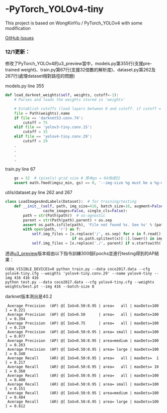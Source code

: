 # -PyTorch_YOLOv4-tiny
This project is based on WongKinYiu / PyTorch_YOLOv4 with some modification

[GitHub Issues](https://github.com/WongKinYiu/ScaledYOLOv4/issues/41)

### 12/1更新：

修改了PyTorch_YOLOv4的u3_preview當中，models.py第355行(支援pre-trained weight)、train.py第67行(支援32倍數的解析度)、dataset.py第262及267行(處理dataset相對路徑的問題)

models.py line 355
```python
def load_darknet_weights(self, weights, cutoff=-1):
    # Parses and loads the weights stored in 'weights'

    # Establish cutoffs (load layers between 0 and cutoff. if cutoff = -1 all are loaded)
    file = Path(weights).name
    if file == 'darknet53.conv.74':
        cutoff = 75
    elif file == 'yolov3-tiny.conv.15':
        cutoff = 15
    elif file == 'yolov4-tiny.conv.29':
        cutoff = 29
	.
	.
	.
	.
```
train.py line 67
```python
    gs = 32  # (pixels) grid size # 原本gs = 64改成32
    assert math.fmod(imgsz_min, gs) == 0, '--img-size %g must be a %g-multiple' % (imgsz_min, gs)
```
utils/dataset.py  line 262 and 267
```python
class LoadImagesAndLabels(Dataset):  # for training/testing
    def __init__(self, path, img_size=416, batch_size=16, augment=False, hyp=None, rect=False, image_weights=False,
                 cache_images=False, single_cls=False):
        path = str(Path(path))  # os-agnostic
        parent = str(Path(path).parent) + os.sep                              # add this
        assert os.path.isfile(path), 'File not found %s. See %s' % (path, help_url)
        with open(path, 'r') as f:
            self.img_files = [x.replace('/', os.sep) for x in f.read().splitlines()  # os-agnostic
                              if os.path.splitext(x)[-1].lower() in img_formats]
            self.img_files = [x.replace('./', parent) if x.startswith('./') else x for x in self.img_files]    # add this
```
透過[u3_preview](https://github.com/WongKinYiu/PyTorch_YOLOv4/tree/u3_preview?rgh-link-date=2020-11-24T04%3A40%3A32Z)版本經由以下指令訓練300個Epochs並進行testing得到的AP結果：
```
CUDA_VISIBLE_DEVICES=0 python train.py --data coco2017.data --cfg yolov4-tiny.cfg --weights 'yolov4-tiny.conv.29' --name yolov4-tiny --img 416 416 416
python test.py --data coco2017.data --cfg yolov4-tiny.cfg --weights weights/best.pt --img 416 --batch-size 8
```
darknet版本測出是40.2
```
 Average Precision  (AP) @[ IoU=0.50:0.95 | area=   all | maxDets=100 ] = 0.221
 Average Precision  (AP) @[ IoU=0.50      | area=   all | maxDets=100 ] = 0.394
 Average Precision  (AP) @[ IoU=0.75      | area=   all | maxDets=100 ] = 0.219
 Average Precision  (AP) @[ IoU=0.50:0.95 | area= small | maxDets=100 ] = 0.077
 Average Precision  (AP) @[ IoU=0.50:0.95 | area=medium | maxDets=100 ] = 0.263
 Average Precision  (AP) @[ IoU=0.50:0.95 | area= large | maxDets=100 ] = 0.340
 Average Recall     (AR) @[ IoU=0.50:0.95 | area=   all | maxDets=  1 ] = 0.217
 Average Recall     (AR) @[ IoU=0.50:0.95 | area=   all | maxDets= 10 ] = 0.368
 Average Recall     (AR) @[ IoU=0.50:0.95 | area=   all | maxDets=100 ] = 0.400
 Average Recall     (AR) @[ IoU=0.50:0.95 | area= small | maxDets=100 ] = 0.151
 Average Recall     (AR) @[ IoU=0.50:0.95 | area=medium | maxDets=100 ] = 0.484
 Average Recall     (AR) @[ IoU=0.50:0.95 | area= large | maxDets=100 ] = 0.612
```
